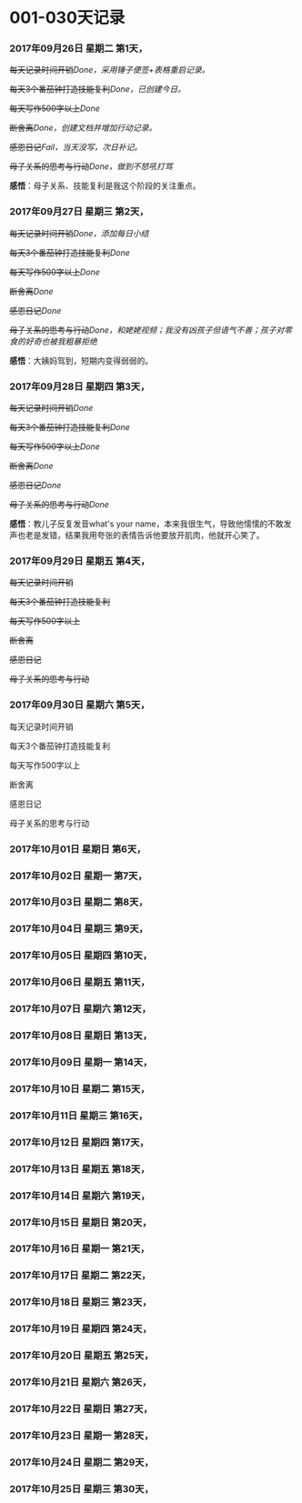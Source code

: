 # 001-030天记录

### 2017年09月26日	星期二	第1天，

~~每天记录时间开销~~_Done，采用锤子便签+表格重启记录。_

~~每天3个番茄钟打造技能复利~~_Done，已创建今日。_

~~每天写作500字以上~~_Done_

~~断舍离~~_Done，创建文档并增加行动记录。_

~~感恩日记~~_Fail，当天没写，次日补记。_

~~母子关系的思考与行动~~_Done，做到不怒吼打骂_

**感悟**：母子关系、技能复利是我这个阶段的关注重点。

### 2017年09月27日	星期三	第2天，

~~每天记录时间开销~~_Done，添加每日小结_

~~每天3个番茄钟打造技能复利~~_Done_

~~每天写作500字以上~~_Done_

~~断舍离~~_Done_

~~感恩日记~~_Done_

~~母子关系的思考与行动~~_Done，和姥姥视频；我没有凶孩子但语气不善；孩子对零食的好奇也被我粗暴拒绝_

**感悟**：大姨妈驾到，短期内变得弱弱的。

### 2017年09月28日	星期四	第3天，

~~每天记录时间开销~~_Done_

~~每天3个番茄钟打造技能复利~~_Done_

~~每天写作500字以上~~_Done_

~~断舍离~~_Done_

~~感恩日记~~_Done_

~~母子关系的思考与行动~~_Done_

**感悟**：教儿子反复发音what's your name，本来我很生气，导致他懦懦的不敢发声也老是发错，结果我用夸张的表情告诉他要放开肌肉，他就开心笑了。

### 2017年09月29日	星期五	第4天，

~~每天记录时间开销~~

~~每天3个番茄钟打造技能复利~~

~~每天写作500字以上~~

~~断舍离~~

~~感恩日记~~

~~母子关系的思考与行动~~

### 2017年09月30日	星期六	第5天，


每天记录时间开销

每天3个番茄钟打造技能复利

每天写作500字以上

断舍离

感恩日记

母子关系的思考与行动

### 2017年10月01日	星期日	第6天，

### 2017年10月02日	星期一	第7天，

### 2017年10月03日	星期二	第8天，

### 2017年10月04日	星期三	第9天，

### 2017年10月05日	星期四	第10天，

### 2017年10月06日	星期五	第11天，

### 2017年10月07日	星期六	第12天，

### 2017年10月08日	星期日	第13天，

### 2017年10月09日	星期一	第14天，

### 2017年10月10日	星期二	第15天，

### 2017年10月11日	星期三	第16天，

### 2017年10月12日	星期四	第17天，

### 2017年10月13日	星期五	第18天，

### 2017年10月14日	星期六	第19天，
### 2017年10月15日	星期日	第20天，

### 2017年10月16日	星期一	第21天，

### 2017年10月17日	星期二	第22天，

### 2017年10月18日	星期三	第23天，

### 2017年10月19日	星期四	第24天，

### 2017年10月20日	星期五	第25天，

### 2017年10月21日	星期六	第26天，

### 2017年10月22日	星期日	第27天，

### 2017年10月23日	星期一	第28天，

### 2017年10月24日	星期二	第29天，

### 2017年10月25日	星期三	第30天，
